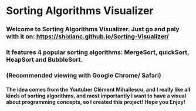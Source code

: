 # **Sorting Algorithms Visualizer**


### Welcome to Sorting Algorithms Visualizer. Just go and paly with it on: https://shixianc.github.io/Sorting-Visualizer/
### It features 4 popular sorting algorithms: MergeSort, quickSort, HeapSort and BubbleSort.
### (Recommended viewing with Google Chrome/ Safari)

#### The idea comes from the Youtuber Clément Mihailescu, and I really like all kinds of sorting algorithms, and most importantly I want to have a visual about programming concepts, so I created this project! Hope you Enjoy!
